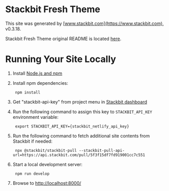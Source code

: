 # Stackbit Fresh Theme

This site was generated by [www.stackbit.com](https://www.stackbit.com), v0.3.18.

Stackbit Fresh Theme original README is located [here](./README.theme.md).

# Running Your Site Locally

1. Install [Node.js and npm](https://nodejs.org/en/)

1. Install npm dependencies:

        npm install

1. Get "stackbit-api-key" from project menu in [Stackbit dashboard](https://app.stackbit.com/dashboard)

1. Run the following command to assign this key to `STACKBIT_API_KEY` environment variable:

        export STACKBIT_API_KEY={stackbit_netlify_api_key}

1. Run the following command to fetch additional site contents from Stackbit if needed:

        npx @stackbit/stackbit-pull --stackbit-pull-api-url=https://api.stackbit.com/pull/5f3f15df7fd919001cc7c551

1. Start a local development server:

        npm run develop

1. Browse to [http://localhost:8000/](http://localhost:8000/)

